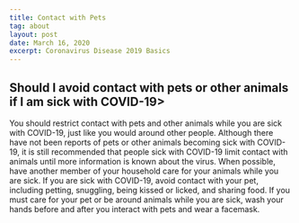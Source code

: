 ```yaml
---
title: Contact with Pets
tag: about
layout: post
date: March 16, 2020
excerpt: Coronavirus Disease 2019 Basics
---
```

<h2>Should I avoid contact with pets or other animals if I am sick with COVID-19> </h2>
You should restrict contact with pets and other animals while you are sick with COVID-19, just like you would around other people. Although there have not been reports of pets or other animals becoming sick with COVID-19, it is still recommended that people sick with COVID-19 limit contact with animals until more information is known about the virus. When possible, have another member of your household care for your animals while you are sick. If you are sick with COVID-19, avoid contact with your pet, including petting, snuggling, being kissed or licked, and sharing food. If you must care for your pet or be around animals while you are sick, wash your hands before and after you interact with pets and wear a facemask.



